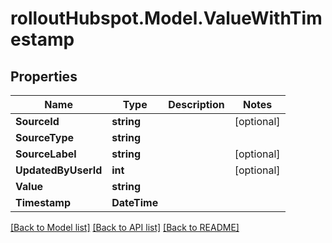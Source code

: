 # rolloutHubspot.Model.ValueWithTimestamp

## Properties

Name | Type | Description | Notes
------------ | ------------- | ------------- | -------------
**SourceId** | **string** |  | [optional] 
**SourceType** | **string** |  | 
**SourceLabel** | **string** |  | [optional] 
**UpdatedByUserId** | **int** |  | [optional] 
**Value** | **string** |  | 
**Timestamp** | **DateTime** |  | 

[[Back to Model list]](../README.md#documentation-for-models) [[Back to API list]](../README.md#documentation-for-api-endpoints) [[Back to README]](../README.md)

